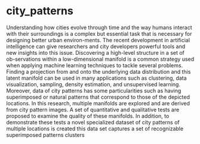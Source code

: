 # city_patterns
Understanding how cities evolve through time and the way humans interact with their surroundings is a complex but essential task that is necessary for designing better urban environ-ments. The recent development in artificial intelligence can give researchers and city developers powerful tools and new insights into this issue. Discovering a high-level structure in a set of ob-servations within a low-dimensional manifold is a common strategy used when applying machine learning techniques to tackle several problems. Finding a projection from and onto the underlying data distribution and this latent manifold can be used in many applications such as clustering, data visualization, sampling, density estimation, and unsupervised learning. Moreover, data of city patterns has some particularities such as having superimposed or natural patterns that correspond to those of the depicted locations. In this research, multiple manifolds are explored and are derived from city pattern images. A set of quantitative and qualitative tests are proposed to examine the quality of these manifolds. In addition, to demonstrate these tests a novel specialized dataset of city patterns of multiple locations is created this data set captures a set of recognizable superimposed patterns clusters
